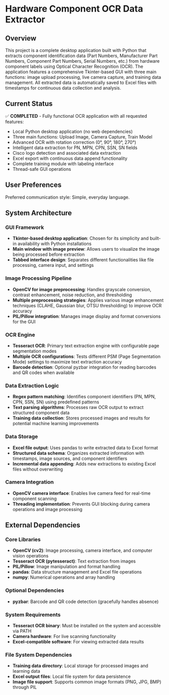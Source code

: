 # Hardware Component OCR Data Extractor

## Overview

This project is a complete desktop application built with Python that extracts component identification data (Part Numbers, Manufacturer Part Numbers, Component Part Numbers, Serial Numbers, etc.) from hardware component labels using Optical Character Recognition (OCR). The application features a comprehensive Tkinter-based GUI with three main functions: image upload processing, live camera capture, and training data management. All extracted data is automatically saved to Excel files with timestamps for continuous data collection and analysis.

## Current Status

✅ **COMPLETED** - Fully functional OCR application with all requested features:
- Local Python desktop application (no web dependencies)
- Three main functions: Upload Image, Camera Capture, Train Model
- Advanced OCR with rotation correction (0°, 90°, 180°, 270°)
- Intelligent data extraction for PN, MPN, CPN, SSN, SN fields
- Cisco logo detection and associated data extraction
- Excel export with continuous data append functionality
- Complete training module with labeling interface
- Thread-safe GUI operations

## User Preferences

Preferred communication style: Simple, everyday language.

## System Architecture

### GUI Framework
- **Tkinter-based desktop application**: Chosen for its simplicity and built-in availability with Python installations
- **Main window with image preview**: Allows users to visualize the image being processed before extraction
- **Tabbed interface design**: Separates different functionalities like file processing, camera input, and settings

### Image Processing Pipeline
- **OpenCV for image preprocessing**: Handles grayscale conversion, contrast enhancement, noise reduction, and thresholding
- **Multiple preprocessing strategies**: Applies various image enhancement techniques (CLAHE, Gaussian blur, OTSU thresholding) to improve OCR accuracy
- **PIL/Pillow integration**: Manages image display and format conversions for the GUI

### OCR Engine
- **Tesseract OCR**: Primary text extraction engine with configurable page segmentation modes
- **Multiple OCR configurations**: Tests different PSM (Page Segmentation Mode) settings to maximize text extraction accuracy
- **Barcode detection**: Optional pyzbar integration for reading barcodes and QR codes when available

### Data Extraction Logic
- **Regex pattern matching**: Identifies component identifiers (PN, MPN, CPN, SSN, SN) using predefined patterns
- **Text parsing algorithms**: Processes raw OCR output to extract structured component data
- **Training data collection**: Stores processed images and results for potential machine learning improvements

### Data Storage
- **Excel file output**: Uses pandas to write extracted data to Excel format
- **Structured data schema**: Organizes extracted information with timestamps, image sources, and component identifiers
- **Incremental data appending**: Adds new extractions to existing Excel files without overwriting

### Camera Integration
- **OpenCV camera interface**: Enables live camera feed for real-time component scanning
- **Threading implementation**: Prevents GUI blocking during camera operations and image processing

## External Dependencies

### Core Libraries
- **OpenCV (cv2)**: Image processing, camera interface, and computer vision operations
- **Tesseract OCR (pytesseract)**: Text extraction from images
- **PIL/Pillow**: Image manipulation and format handling
- **pandas**: Data structure management and Excel file operations
- **numpy**: Numerical operations and array handling

### Optional Dependencies
- **pyzbar**: Barcode and QR code detection (gracefully handles absence)

### System Requirements
- **Tesseract OCR binary**: Must be installed on the system and accessible via PATH
- **Camera hardware**: For live scanning functionality
- **Excel-compatible software**: For viewing extracted data results

### File System Dependencies
- **Training data directory**: Local storage for processed images and learning data
- **Excel output files**: Local file system for data persistence
- **Image file support**: Supports common image formats (PNG, JPG, BMP) through PIL
